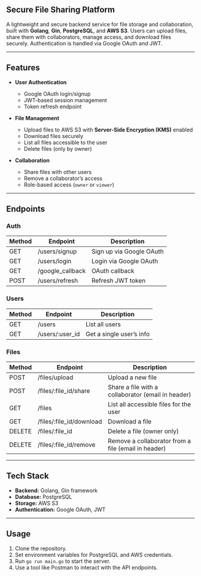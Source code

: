 ## Secure File Sharing Platform

A lightweight and secure backend service for file storage and collaboration, built with **Golang**, **Gin**, **PostgreSQL**, and **AWS S3**. Users can upload files, share them with collaborators, manage access, and download files securely. Authentication is handled via Google OAuth and JWT.

---

## Features

- **User Authentication**
  - Google OAuth login/signup
  - JWT-based session management
  - Token refresh endpoint

- **File Management**
  - Upload files to AWS S3 with **Server-Side Encryption (KMS)** enabled
  - Download files securely
  - List all files accessible to the user
  - Delete files (only by owner)

- **Collaboration**
  - Share files with other users
  - Remove a collaborator’s access
  - Role-based access (`owner` or `viewer`)

---

## Endpoints

### Auth
| Method | Endpoint | Description |
|--------|----------|-------------|
| GET    | /users/signup | Sign up via Google OAuth |
| GET    | /users/login  | Login via Google OAuth |
| GET    | /google_callback | OAuth callback |
| POST   | /users/refresh | Refresh JWT token |

### Users
| Method | Endpoint | Description |
|--------|----------|-------------|
| GET    | /users | List all users |
| GET    | /users/:user_id | Get a single user’s info |

### Files
| Method | Endpoint | Description |
|--------|----------|-------------|
| POST   | /files/upload | Upload a new file |
| POST   | /files/:file_id/share | Share a file with a collaborator (email in header) |
| GET    | /files | List all accessible files for the user |
| GET    | /files/:file_id/download | Download a file |
| DELETE | /files/:file_id | Delete a file (owner only) |
| DELETE | /files/:file_id/remove | Remove a collaborator from a file (email in header) |

---

## Tech Stack

- **Backend:** Golang, Gin framework  
- **Database:** PostgreSQL  
- **Storage:** AWS S3  
- **Authentication:** Google OAuth, JWT  

---

## Usage

1. Clone the repository.
2. Set environment variables for PostgreSQL and AWS credentials.
3. Run `go run main.go` to start the server.
4. Use a tool like Postman to interact with the API endpoints.